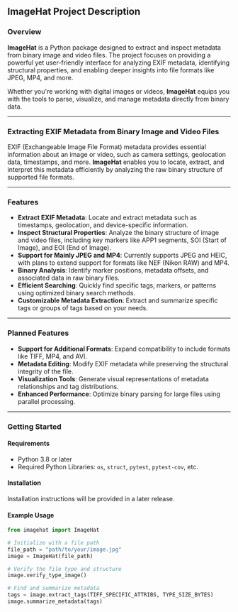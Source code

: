 ## ImageHat Project Description

### Overview
**ImageHat** is a Python package designed to extract and inspect metadata from binary image and video files. The project focuses on providing a powerful yet user-friendly interface for analyzing EXIF metadata, identifying structural properties, and enabling deeper insights into file formats like JPEG, MP4, and more. 

Whether you're working with digital images or videos, **ImageHat** equips you with the tools to parse, visualize, and manage metadata directly from binary data.

---

### Extracting EXIF Metadata from Binary Image and Video Files
EXIF (Exchangeable Image File Format) metadata provides essential information about an image or video, such as camera settings, geolocation data, timestamps, and more. **ImageHat** enables you to locate, extract, and interpret this metadata efficiently by analyzing the raw binary structure of supported file formats.

---

### Features
- **Extract EXIF Metadata**: Locate and extract metadata such as timestamps, geolocation, and device-specific information.
- **Inspect Structural Properties**: Analyze the binary structure of image and video files, including key markers like APP1 segments, SOI (Start of Image), and EOI (End of Image).
- **Support for Mainly JPEG and MP4**: Currently supports JPEG and HEIC, with plans to extend support for formats like NEF (Nikon RAW) and MP4.
- **Binary Analysis**: Identify marker positions, metadata offsets, and associated data in raw binary files.
- **Efficient Searching**: Quickly find specific tags, markers, or patterns using optimized binary search methods.
- **Customizable Metadata Extraction**: Extract and summarize specific tags or groups of tags based on your needs.

---

### Planned Features
- **Support for Additional Formats**: Expand compatibility to include formats like TIFF, MP4, and AVI.
- **Metadata Editing**: Modify EXIF metadata while preserving the structural integrity of the file.
- **Visualization Tools**: Generate visual representations of metadata relationships and tag distributions.
- **Enhanced Performance**: Optimize binary parsing for large files using parallel processing.

---

### Getting Started
#### Requirements
- Python 3.8 or later
- Required Python Libraries: `os`, `struct`, `pytest`, `pytest-cov`, etc.

#### Installation
Installation instructions will be provided in a later release.

#### Example Usage
```python
from imagehat import ImageHat

# Initialize with a file path
file_path = "path/to/your/image.jpg"
image = ImageHat(file_path)

# Verify the file type and structure
image.verify_type_image()

# Find and summarize metadata
tags = image.extract_tags(TIFF_SPECIFIC_ATTRIBS, TYPE_SIZE_BYTES)
image.summarize_metadata(tags)
```